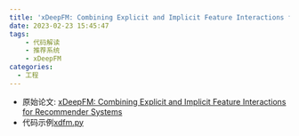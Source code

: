```yaml
---
title: 'xDeepFM: Combining Explicit and Implicit Feature Interactions for Recommender Systems'
date: 2023-02-23 15:45:47
tags: 
    - 代码解读
    - 推荐系统
    - xDeepFM
categories: 
  - 工程
---
```



* 原始论文: [xDeepFM: Combining Explicit and Implicit Feature Interactions for Recommender Systems](https://arxiv.org/abs/1803.05170)
* 代码示例[xdfm.py](https://github.com/forrestneo/pytorch-fm/blob/master/torchfm/model/xdfm.py)